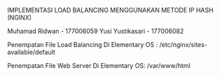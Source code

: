 IMPLEMENTASI LOAD BALANCING MENGGUNAKAN METODE IP HASH (NGINX)

Muhamad Ridwan   - 177006059
Yusi Yustikasari - 177006082

Penempatan File Load Balancing Di Elementary OS :
/etc/nginx/sites-available/default

Penempatan File Web Server Di Elementary OS:
/var/www/html